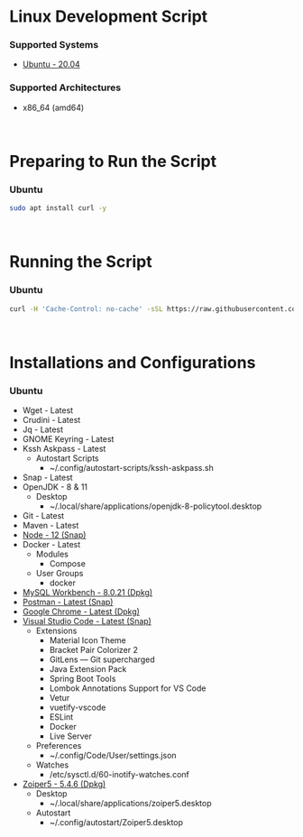# Linux Development Script

### Supported Systems
- [Ubuntu - 20.04](https://ubuntu.com/)

### Supported Architectures
- x86_64 (amd64)

<br/>

# Preparing to Run the Script

### Ubuntu
```bash
sudo apt install curl -y
```

<br/>

# Running the Script

### Ubuntu
```bash
curl -H 'Cache-Control: no-cache' -sSL https://raw.githubusercontent.com/daniloancilotto/linux-development-script/master/ubuntu.sh | bash
```

<br/>

# Installations and Configurations

### Ubuntu
- Wget - Latest
- Crudini - Latest
- Jq - Latest
- GNOME Keyring - Latest
- Kssh Askpass - Latest
  - Autostart Scripts
    - ~/.config/autostart-scripts/kssh-askpass.sh
- Snap - Latest
- OpenJDK - 8 & 11
  - Desktop
    - ~/.local/share/applications/openjdk-8-policytool.desktop
- Git - Latest
- Maven - Latest
- [Node - 12 (Snap)](https://snapcraft.io/node)
- Docker - Latest
  - Modules
    - Compose
  - User Groups
    - docker
- [MySQL Workbench - 8.0.21 (Dpkg)](https://dev.mysql.com/downloads/workbench/)
- [Postman - Latest (Snap)](https://snapcraft.io/postman)
- [Google Chrome - Latest (Dpkg)](https://www.google.com/chrome/)
- [Visual Studio Code - Latest (Snap)](https://snapcraft.io/code)
  - Extensions
    - Material Icon Theme
    - Bracket Pair Colorizer 2
    - GitLens — Git supercharged
    - Java Extension Pack
    - Spring Boot Tools
    - Lombok Annotations Support for VS Code
    - Vetur
    - vuetify-vscode
    - ESLint
    - Docker
    - Live Server
  - Preferences
    - ~/.config/Code/User/settings.json
  - Watches
    - /etc/sysctl.d/60-inotify-watches.conf
- [Zoiper5 - 5.4.6 (Dpkg)](https://www.zoiper.com/)
  - Desktop
    - ~/.local/share/applications/zoiper5.desktop
  - Autostart
    - ~/.config/autostart/Zoiper5.desktop
